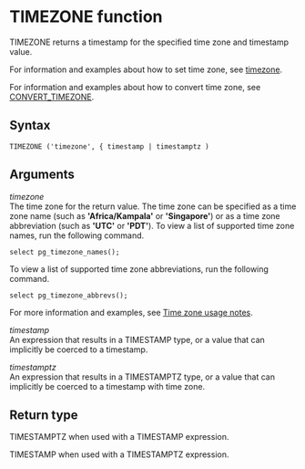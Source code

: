 # TIMEZONE function<a name="r_TIMEZONE"></a>

TIMEZONE returns a timestamp for the specified time zone and timestamp value\.

For information and examples about how to set time zone, see [timezone](r_timezone_config.md)\.

For information and examples about how to convert time zone, see [CONVERT\_TIMEZONE](CONVERT_TIMEZONE.md)\.

## Syntax<a name="r_TIMEZONE-syntax"></a>

```
TIMEZONE ('timezone', { timestamp | timestamptz )
```

## Arguments<a name="r_TIMEZONE-arguments"></a>

*timezone*  
The time zone for the return value\. The time zone can be specified as a time zone name \(such as **'Africa/Kampala'** or **'Singapore'**\) or as a time zone abbreviation \(such as **'UTC'** or **'PDT'**\)\. To view a list of supported time zone names, run the following command\.   

```
select pg_timezone_names();
```
 To view a list of supported time zone abbreviations, run the following command\.   

```
select pg_timezone_abbrevs();
```
For more information and examples, see [Time zone usage notes](CONVERT_TIMEZONE.md#CONVERT_TIMEZONE-usage-notes)\.

*timestamp*  
An expression that results in a TIMESTAMP type, or a value that can implicitly be coerced to a timestamp\.

*timestamptz*  
An expression that results in a TIMESTAMPTZ type, or a value that can implicitly be coerced to a timestamp with time zone\.

## Return type<a name="r_TIMEZONE-return-type"></a>

TIMESTAMPTZ when used with a TIMESTAMP expression\. 

TIMESTAMP when used with a TIMESTAMPTZ expression\. 